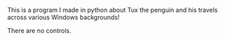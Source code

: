 This is a program I made in python about Tux the penguin and his travels across various Windows backgrounds!

There are no controls. 
